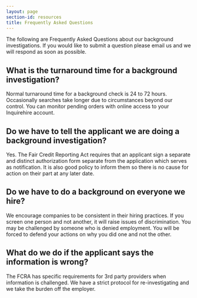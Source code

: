 ```yaml
---
layout: page
section-id: resources
title: Frequently Asked Questions
---
```


The following are Frequently Asked Questions about our background investigations. If you would like to submit a question please email us and we will respond as soon as possible.

## What is the turnaround time for a background investigation?

Normal turnaround time for a background check is 24 to 72 hours. Occasionally searches take longer due to circumstances beyond our control. You can monitor pending orders with online access to your Inquirehire account.

## Do we have to tell the applicant we are doing a background investigation?

Yes. The Fair Credit Reporting Act requires that an applicant sign a separate and distinct authorization form separate from the application which serves as notification. It is also good policy to inform them so there is no cause for action on their part at any later date.

## Do we have to do a background on everyone we hire?

We encourage companies to be consistent in their hiring practices. If you screen one person and not another, it will raise issues of discrimination. You may be challenged by someone who is denied employment. You will be forced to defend your actions on why you did one and not the other.

## What do we do if the applicant says the information is wrong?

The FCRA has specific requirements for 3rd party providers when information is challenged.  We have a strict protocol for re-investigating and we take the burden off the employer.
